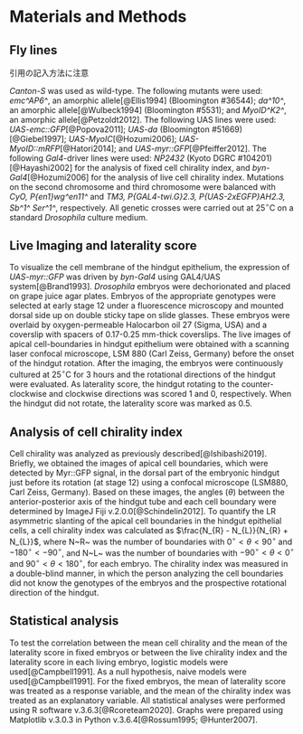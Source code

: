 # Materials and Methods

## Fly lines

引用の記入方法に注意

*Canton-S* was used as wild-type.
The following mutants were used:
*emc^AP6^*, an amorphic allele[@Ellis1994] (Bloomington #36544);
*da^10^*, an amorphic allele[@Wulbeck1994] (Bloomington #5531);
and *MyoID^K2^*, an amorphic allele[@Petzoldt2012].
The following UAS lines were used:
*UAS-emc::GFP*[@Popova2011];
*UAS-da* (Bloomington #51669)[@Giebel1997];
*UAS-MyoIC*[@Hozumi2006];
*UAS-MyoID::mRFP*[@Hatori2014];
and *UAS-myr::GFP*[@Pfeiffer2012].
The following *Gal4*-driver lines were used:
*NP2432* (Kyoto DGRC #104201)[@Hayashi2002] for the analysis of fixed cell chirality index,
and *byn-Gal4*[@Hozumi2006] for the analysis of live cell chirality index.
Mutations on the second chromosome and third chromosome were balanced with *CyO, P{en1}wg^en11^* and *TM3, P{GAL4-twi.G}2.3, P{UAS-2xEGFP}AH2.3, Sb^1^ Ser^1^*, respectively.
All genetic crosses were carried out at $25^{\circ} \mathrm{C}$ on a standard *Drosophila* culture medium.

## Live Imaging and laterality score

To visualize the cell membrane of the hindgut epithelium, the expression of *UAS-myr::GFP* was driven by *byn-Gal4* using GAL4/UAS system[@Brand1993].
*Drosophila* embryos were dechorionated and placed on grape juice agar plates.
Embryos of the appropriate genotypes were selected at early stage 12 under a fluorescence microscopy and mounted dorsal side up on double sticky tape on slide glasses.
These embryos were overlaid by oxygen-permeable Halocarbon oil 27 (Sigma, USA) and a coverslip with spacers of 0.17-0.25 mm-thick coverslips.
The live images of apical cell-boundaries in hindgut epithelium were obtained with a scanning laser confocal microscope, LSM 880 (Carl Zeiss, Germany) before the onset of the hindgut rotation.
After the imaging, the embryos were continuously cultured at $25^{\circ} \mathrm{C}$ for 3 hours and the rotational directions of the hindgut were evaluated.
As laterality score, the hindgut rotating to the counter-clockwise and clockwise directions was scored 1 and 0, respectively.
When the hindgut did not rotate, the laterality score was marked as 0.5.

## Analysis of cell chirality index

Cell chirality was analyzed as previously described[@Ishibashi2019].
Briefly, we obtained the images of apical cell boundaries, which were detected by Myr::GFP signal, in the dorsal part of the embryonic hindgut just before its rotation (at stage 12) using a confocal microscope (LSM880, Carl Zeiss, Germany).
Based on these images, the angles ($\theta$) between the anterior-posterior axis of the hindgut tube and each cell boundary were determined by ImageJ Fiji v.2.0.0[@Schindelin2012].
To quantify the LR asymmetric slanting of the apical cell boundaries in the hindgut epithelial cells, a cell chirality index was calculated as $\frac{N_{R} - N_{L}}{N_{R} + N_{L}}$,
where N~R~ was the number of boundaries with $0^{\circ} < \theta <  90^{\circ}$ and $-180^{\circ} < -90^{\circ}$, and N~L~ was the number of boundaries with $-90^{\circ} < \theta <  0^{\circ}$ and $90^{\circ} < \theta < 180^{\circ}$, for each embryo.
The chirality index was measured in a double-blind manner, in which the person analyzing the cell boundaries did not know the genotypes of the embryos and the prospective rotational direction of the hindgut.

## Statistical analysis

To test the correlation between the mean cell chirality and the mean of the laterality score in fixed embryos or between the live chirality index and the laterality score in each living embryo, logistic models were used[@Campbell1991].
As a null hypothesis, naive models were used[@Campbell1991].
For the fixed embryos, the mean of laterality score was treated as a response variable, and the mean of the chirality index was treated as an explanatory variable.
All statistical analyses were performed using R software v.3.6.3[@Rcoreteam2020].
Graphs were prepared using Matplotlib v.3.0.3 in Python v.3.6.4[@Rossum1995; @Hunter2007].

<!--
0_metadata/meta0.md
0_metadata/meta1.md
1_abstract.md
2_introduction.md
3_procedures.md
4_results.md
5_discussion.md
6_figs.md
7_references.md
8_supplements.md
9_acknowledgements.md
-->
